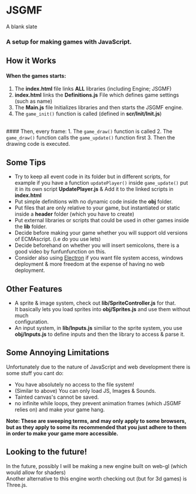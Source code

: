 # JSGMF
A blank slate
### A setup for making games with JavaScript.

## How it Works

#### When the games starts:
1. The <b>index.html</b> file links <b>ALL</b> libraries (including Engine; JSGMF)
2. <b>index.html</b> links the <b>Definitions.js</b> File which defines game settings (such as name)
3. The <b>Main.js</b> file Initializes libraries and then starts the JSGMF engine.
4. The <code>game_init()</code> function is called (defined in <b>scr/Init/Init.js</b>)

<br />
#### Then, every frame:
1. The <code>game_draw()</code> function is called
2. The <code>game_draw()</code> function calls the <code>game_update()</code> function first
3. Then the drawing code is executed.

## Some Tips
* Try to keep all event code in its folder but in different scripts,
  for example if you have a function <code>updatePlayer()</code> inside <code>game_update()</code>
  put it in its own script <b>UpdatePlayer.js</b> & Add it to the linked scripts in <b>index.html</b>
* Put simple definitions with no dynamic code inside the <b>obj</b> folder.
* Put files that are only relative to your game, but instantiated or static inside a <b>header</b>
  folder (which you have to create)
* Put external libraries or scripts that could be used in other games inside the <b>lib</b> folder.
* Decide before making your game whether you will support old versions of ECMAscript. (i.e do you use lets)
* Decide beforehand on whether you will insert semicolons, there is a good video by funfunfunction on this.
* Consider also using [Electron](http://electron.atom.io/) if you want file system access, windows deployment & more freedom at the expense of having no web deployment.


## Other Features
* A sprite & image system, check out <b>lib/SpriteController.js</b> for that.<br>
  It basically lets you load sprites into <b>obj/Sprites.js</b> and use them without
  much<br>configuration.
* An input system, in <b>lib/Inputs.js</b> similiar to the sprite system, you use  
  <b>obj/Inputs.js</b> to define inputs and then the library to access & parse it.

## Some Annoying Limitations
Unfortunately due to the nature of JavaScript and web development there is some stuff you cant do:
* You have absolutely no access to the file system!
* (Similar to above) You can only load JS, Images & Sounds.
* Tainted canvas's cannot be saved.
* no infinite while loops, they prevent animation frames (which JSGMF relies on) and make your game hang.

<b>Note: These are sweeping terms, and may only apply to some browsers, but as they apply to some
its recommended that you just adhere to them in order to make your game more accessible.</b>


## Looking to the future!
In the future, possibly I will be making a new engine built on web-gl (which would allow for shaders)<br />
Another alternative to this engine worth checking out (but for 3d games) is Three.js.
